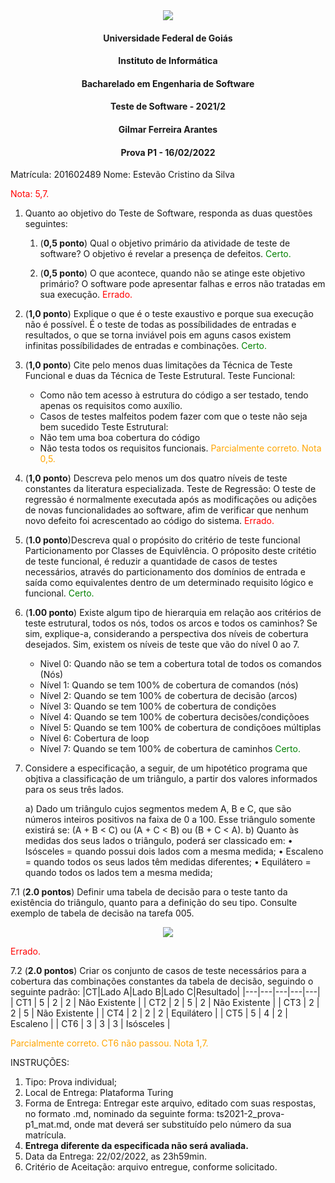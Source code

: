 <div align=center>
  <img src="brasaooficialcolorido.png">
</div>

#### <p style="text-align: center;">Universidade Federal de Goiás</p>
#### <p style="text-align: center;">Instituto de Informática</p>
#### <p style="text-align: center;">Bacharelado em Engenharia de Software</p>
#### <p style="text-align: center;">Teste de Software - 2021/2</p>
#### <p style="text-align: center;">Gilmar Ferreira Arantes</p>
####  <p style="text-align: center;"> Prova P1 - 16/02/2022</p>

Matrícula: 201602489
Nome: Estevão Cristino da Silva

<p><font color=red>Nota: 5,7.</font></p>

1. Quanto ao objetivo do Teste de Software, responda as duas questões seguintes:
   1. (**0,5 ponto**) Qual o objetivo primário da atividade de teste de software?
      O objetivo é revelar a presença de defeitos. <font color=green>Certo.</font>

   2. (**0,5 ponto**) O que acontece, quando não se atinge este objetivo primário?
      O software pode apresentar falhas e erros não tratadas em sua execução. <font color=red>Errado.</font>

2. (**1,0 ponto**) Explique o que é o teste exaustivo e porque sua execução não é possível.
      É o teste de todas as possíbilidades de entradas e resultados, o que se torna inviável pois em aguns casos existem infinitas possíbilidades de entradas e combinações. <font color=green>Certo.</font>

3. (**1,0 ponto**) Cite pelo menos duas limitações da Técnica de Teste Funcional e duas da Técnica de Teste Estrutural.
   Teste Funcional:
      * Como não tem acesso à estrutura do código a ser testado, tendo apenas os requisitos como auxílio.
      * Casos de testes malfeitos podem fazer com que o teste não seja bem sucedido
   Teste Estrutural:
      * Não tem uma boa cobertura do código
      * Não testa todos os requisitos funcionais.
<font color=orange>Parcialmente correto. Nota 0,5.</font>
4. (**1,0 ponto**) Descreva pelo menos um dos quatro níveis de teste constantes da literatura especializada.
   Teste de Regressão:
      O teste de regressão é normalmente executada após as modificações ou adições de novas funcionalidades ao software, afim de verificar que nenhum novo defeito foi acrescentado ao código do sistema.
<font color=red>Errado.</font>
5. (**1.0 ponto**)Descreva qual o propósito do critério de teste funcional Particionamento por Classes de Equivlência.
   O próposito deste critétio de teste funcional, é reduzir a quantidade de casos de testes necessários, através do particionamento dos domínios de entrada e saída como equivalentes dentro de um determinado requisito lógico e funcional. <font color=green>Certo.</font>


6. (**1.00 ponto**) Existe algum tipo de hierarquia em relação aos critérios de teste estrutural, todos os nós, todos os arcos e todos os caminhos? Se sim, explique-a, considerando a perspectiva dos níveis de cobertura desejados.
   Sim, existem os níveis de teste que vão do nível 0 ao 7.
      * Nivel 0: Quando não se tem a cobertura total de todos os comandos (Nós)
      * Nível 1: Quando se tem 100% de cobertura de comandos (nós)
      * Nível 2: Quando se tem 100% de cobertura de decisão (arcos)
      * Nível 3: Quando se tem 100% de cobertura de condições
      * Nível 4: Quando se tem 100% de cobertura decisões/condiçõoes
      * Nível 5: Quando se tem 100% de cobertura de condiçõoes múltiplas
      * Nível 6: Cobertura de loop
      * Nível 7: Quando se tem  100% de cobertura de caminhos
<font color=green>Certo.</font>
7. Considere a especificação, a seguir, de um hipotético programa que objtiva a classificação de um triângulo, a partir dos valores informados para os seus três lados.

   a) Dado um triângulo cujos segmentos medem A, B e C, que são números inteiros positivos na faixa de 0 a 100. Esse triângulo somente existirá se: (A + B < C) ou (A + C < B) ou (B + C < A).
   b) Quanto às medidas dos seus lados o triângulo, poderá ser classicado em:
         • Isósceles = quando possui dois lados com a mesma medida;
         • Escaleno = quando todos os seus lados têm medidas diferentes;
         • Equilátero = quando todos os lados tem a mesma medida;

7.1 (**2.0 pontos**) Definir uma tabela de decisão para o teste tanto da existência do triângulo, quanto para a definição do seu tipo. Consulte exemplo de tabela de decisão na tarefa 005.

   <div align=center>
     <img src="Tabela Decisão.png">
   </div>

<font color=red>Errado.</font>

7.2 (**2.0 pontos**) Criar os conjunto de casos de teste necessários para a cobertura das combinações constantes da tabela de decisão, seguindo o seguinte padrão:
|CT|Lado A|Lado B|Lado C|Resultado|
|---|---|---|---|---|
| CT1  |  5 | 2 | 2  | Não Existente  |
| CT2  |  2 | 5 | 2  | Não Existente  |
| CT3  |  2 | 2 | 5  | Não Existente  |
| CT4  |  2 | 2 | 2  | Equilátero |
| CT5  |  5 | 4 | 2  | Escaleno |
| CT6  |  3 | 3 | 3  | Isósceles |

 <font color=orange>Parcialmente correto. CT6 não passou. Nota 1,7.</font>

INSTRUÇÕES:
1. Tipo: Prova individual;
2. Local de Entrega: Plataforma Turing
3. Forma de Entrega: Entregar este arquivo, editado com suas respostas, no formato .md, nominado da seguinte forma: ts2021-2_prova-p1_mat.md, onde mat deverá ser substituído pelo número da sua matrícula.
4. **Entrega diferente da especificada não será avaliada.**
5. Data da Entrega: 22/02/2022, as 23h59min.
6. Critério de Aceitação: arquivo entregue, conforme solicitado.
